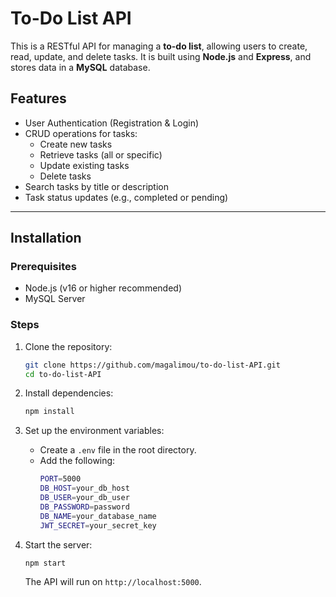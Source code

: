 # To-Do List API  

This is a RESTful API for managing a **to-do list**, allowing users to create, read, update, and delete tasks. It is built using **Node.js** and **Express**, and stores data in a **MySQL** database.  

## Features  

- User Authentication (Registration & Login)  
- CRUD operations for tasks:  
  - Create new tasks  
  - Retrieve tasks (all or specific)  
  - Update existing tasks  
  - Delete tasks  
- Search tasks by title or description  
- Task status updates (e.g., completed or pending)  

---

## Installation  

### Prerequisites  
- Node.js (v16 or higher recommended)  
- MySQL Server

### Steps  

1. Clone the repository:  
   ```bash
   git clone https://github.com/magalimou/to-do-list-API.git
   cd to-do-list-API
   ```  

2. Install dependencies:  
   ```bash
   npm install
   ```  

3. Set up the environment variables:  
   - Create a `.env` file in the root directory.  
   - Add the following:  
     ```bash
     PORT=5000
     DB_HOST=your_db_host
     DB_USER=your_db_user
     DB_PASSWORD=password
     DB_NAME=your_database_name
     JWT_SECRET=your_secret_key
     ```  

4. Start the server:  
   ```bash
   npm start
   ```  

   The API will run on `http://localhost:5000`.  
